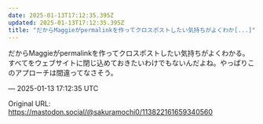 ```yaml
---
date: 2025-01-13T17:12:35.395Z
updated: 2025-01-13T17:12:35.395Z
title: "だからMaggieがpermalinkを作ってクロスポストしたい気持ちがよくわか[...]"
---
```


<p>だからMaggieがpermalinkを作ってクロスポストしたい気持ちがよくわかる。すべてをウェブサイトに閉じ込めておきたいわけでもないんだよね。やっぱりこのアプローチは間違ってなさそう。</p>

&mdash; 2025-01-13 17:12:35 UTC

Original URL: https://mastodon.social/@sakuramochi0/113822161659340560
